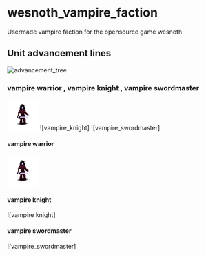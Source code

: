 # wesnoth_vampire_faction

Usermade vampire faction for the opensource game wesnoth

[vampire_warrior]:images/vampire_warrior.png
[vampire_warrior_knight]:images/vampire_warrior_knight.png
[vampire_warrior_swordmaster]:images/vampire_warrior_swordmaster.png
[vampire_fighter]:images/vampire_fighter.png
[vampire_fighter_sentry]:images/vampire_fighter_sentry.png
[vampire_fighter_guardian]:images/vampire_fighter_guardian.png
[vampire_rogue]:images/vampire_rogue.png
[vampire_rogue_illusionist]:images/vampire_rogue_illusionist.png
[vampire_rogue_thief]:images/vampire_rogue_thief.png
[vampire_mage]:images/vampire_mage.png
[vampire_mage_sorceress]:images/vampire_mage_sorceress.png
[vampire_mage_mystic]:images/vampire_mage_mystic.png
[vampire_mage_evoker]:images/vampire_mage_evoker.png
[vampire_mage_conjurer]:images/vampire_mage_conjurer.png
[vampire_noble]:images/vampire_noble.png
[vampire_noble_aristocrat]:image/vampire_noble_aristocrat.png
[vampire_onna]:images/vampire_onna.png
[vampire_onna_dame]:images/vampire_onna_dame.png
[vampire_onna_countess]:images/vampire_onna_countess.png
[vampire_onna_empress]:images/vampire_onna_empress.png
[vampire_shaman]:images/vampire_shaman.png
[vampire_shaman_witch]:images/vampire_shaman_witch.png
[vampire_swordswoman]:images/vampire_swordswoman.png
[vampire_swordswoman_honorguard]:images/vampire_swordswoman_honorguard.png
[advancement_tree]:advancement_tree.png


## Unit advancement lines

![advancement_tree]

### vampire warrior , vampire knight , vampire swordmaster
![vampire_warrior] ![vampire_knight] ![vampire_swordmaster]

#### vampire warrior
![vampire_warrior]

#### vampire knight
![vampire knight]

#### vampire swordmaster
![vampire_swordmaster]



